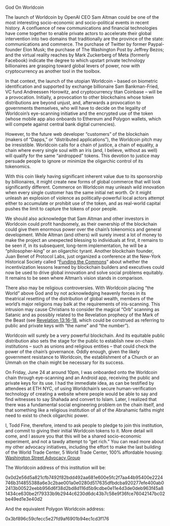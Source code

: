 God On Worldcoin

The launch of Worldcoin by OpenAI CEO Sam Altman could be one of the most interesting socio-economic and socio-political events in recent history. A confluence of new communications and financial technologies have come together to enable private actors to accelerate their global intervention into two domains that traditionally are the province of the state: communications and commerce. The purchase of Twitter by former Paypal-founder Elon Musk; the purchase of The Washington Post by Jeffrey Bezos; and the virtual reality reaches by Mark Zuckerberg of Meta (formerly Facebook) indicate the degree to which upstart private technology billionaires are grasping toward global levers of power, now with cryptocurrency as another tool in the toolbox.

In that context, the launch of the utopian Worldcoin – based on biometric identification and supported by exchange billionaire Sam Bankman-Fried, VC fund Andreessen Horowitz, and cryptocurrency titan Coinbase – will be a provocation. Initially, a provocation to other blockchains whose token distributions are beyond unjust, and, afterwards a provocation to governments themselves, who will have to decide on the legality of Worldcoin’s eye-scanning initiative and the encrypted use of the token (whose mobile app also onboards to Ethereum and Polygon wallets, which will compete against central bank digital currencies).

However, to the future web developer “customers” of the blockchain (makers of “Dapps,” or “distributed applications”), the Worldcoin pitch may be irresistible. Worldcoin calls for a chain of justice, a chain of equality, a chain where every single soul with an iris (and, I believe, without as well) will qualify for the same “airdropped” tokens. This devotion to justice may persuade people to ignore or minimize the oligarchic control of its tokenomics.

With this coin likely having significant inherent value due to its sponsorship by billionaires, it might create new forms of global commerce that will look significantly different. Commerce on Worldcoin may unleash wild innovation when every single customer has the same initial net worth. Or it might unleash an explosion of violence as politically-powerful local actors attempt either to accumulate or prohibit use of the token, and as real-world capital pushes the limit to capture the tokens of poor people.

We should also acknowledge that Sam Altman and other investors in Worldcoin could profit handsomely, as their ownership of the blockchain could give them enormous power over the chain’s tokenomics and general development. While Altman (and others) will surely invest a lot of money to make the project an unexpected blessing to individuals at first, it remains to be seen if, in its subsequent, long-term implementation, he will be a “philosopher-king” or an oligarchic tyrant. Another blockchain founder, Juan Benet of Protocol Labs, just organized a conference at the New-York Historical Society called “[Funding the Commons](https://fundingthecommons.io/)” about whether the incentivization lessons learned by blockchain builders and executives could now be used to drive global innovation and solve social problems equitably. It remains to be seen where Altman’s vision stands in comparison.

There also may be religious controversies. With Worldcoin placing “the World” above God and by not acknowledging heavenly forces in its theatrical resetting of the distribution of global wealth, members of the world’s major religions may balk at the requirements of iris-scanning. This intrusion may cause Christians to consider the magical “Orb” scanning as Satanic and as possibly related to the Revelation prophecy of the Mark of the Beast (see [Revelation 13:16-18](https://www.biblegateway.com/passage/?search=Revelation%2013%3A16-18&version=KJV), which could be construed as referring to public and private keys with “the name” and “the number”). 

Worldcoin will surely be a very powerful blockchain. And its equitable public distribution also sets the stage for the public to establish new on-chain institutions – such as unions and religious entities – that could check the power of the chain’s governance. Oddly enough, given the likely government resistance to Worldcoin, the establishment of a Church or an Ummah on the chain might be necessary for its success.

On Friday, June 24 at around 10pm, I was onboarded onto the Worldcoin chain through eye-scanning and an Android app, receiving the public and private keys for its use. I had the immediate idea, as can be testified by attendees at ETH NYC, of using Worldchain’s secure human-verification technology of creating a website where people would be able to say and find witnesses to say Shahada and convert to Islam. Later, I realized that there was a fundamental social engineering problem on the chain itself, and that something like a religious institution of all of the Abrahamic faiths might need to exist to check oligarchic power. 

I, Todd Fine, therefore, intend to ask people to pledge to join this institution, and commit to giving their initial Worldcoin tokens to it. More detail will come, and I assure you that this will be a shared socio-economic experiment, and not a tawdy attempt to “get rich.” You can read more about my other advocacy initiatives, including the effort to make the last building of the World Trade Center, 5 World Trade Center, 100% affordable housing: [Washington Street Advocacy Group](http://washingtonstreet.group)

The Worldcoin address of this institution will be:

0x0d2e56d5a821cfb7492f82bdd492aa681e600e5fc2f7aa44b95400e2224746b314855388a6e3c2bae001a0e0280d517635dfbdcba920277efe400ab02413b00522eebb956d6f38d2bd8d116d5b9cdbe0e11e4d3de0deb963f45a81434ce630be2f79333b9b2944c6230d6dc43b7c58e9f36fce76042147bc02be49ed1e3e40d2

And the equivalent Polygon Worldcoin address:

0x3bf896c59cfecc5e27fd9af6901b94ec1cd3f176

